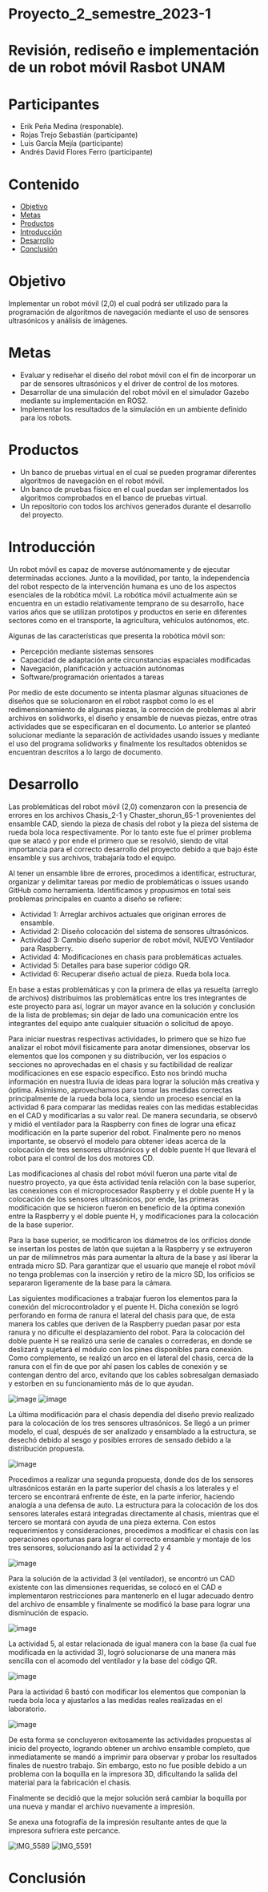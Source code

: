 # Proyecto_2_semestre_2023-1
# Revisión, rediseño e implementación de un robot móvil Rasbot UNAM

# Participantes
- Erik Peña Medina (responable).
- Rojas Trejo Sebastián (participante)
- Luis García Mejía (participante)
- Andrés David Flores Ferro (participante)

# Contenido
- [Objetivo](https://github.com/mrg-mex/Proyecto_02_semestre_2023-1/blob/main/README.md#objetivo)
- [Metas](https://github.com/mrg-mex/Proyecto_02_semestre_2023-1/blob/main/README.md#metas)
- [Productos](https://github.com/mrg-mex/Proyecto_02_semestre_2023-1/blob/main/README.md#productos)
- [Introducción](https://github.com/mrg-mex/Proyecto_02_semestre_2023-1/blob/main/README.md#introducci%C3%B3n)
- [Desarrollo](https://github.com/mrg-mex/Proyecto_02_semestre_2023-1/blob/main/README.md#desarrollo)
- [Conclusión](https://github.com/mrg-mex/Proyecto_02_semestre_2023-1/blob/main/README.md#conclusi%C3%B3n)

# Objetivo

Implementar un robot móvil (2,0) el cual podrá ser utilizado para la programación de algoritmos de navegación mediante el uso de sensores ultrasónicos y análisis de imágenes.

# Metas

- Evaluar y rediseñar el diseño del robot móvil con el fin de incorporar un par de sensores ultrasónicos y el driver de control de los motores. 
- Desarrollar de una simulación del robot móvil en el simulador Gazebo mediante su implementación en ROS2.
- Implementar los resultados de la simulación en un ambiente definido para los robots.

# Productos

- Un banco de pruebas virtual en el cual se pueden programar diferentes algoritmos de navegación en el robot móvil. 
- Un banco de pruebas físico en el cual puedan ser implementados los algoritmos comprobados en el banco de pruebas virtual.
- Un repositorio con todos los archivos generados durante el desarrollo del proyecto.

# Introducción
Un robot móvil es capaz de moverse autónomamente y de ejecutar determinadas acciones. Junto a la movilidad, por tanto, la independencia del robot respecto de la intervención humana es uno de los aspectos esenciales de la robótica móvil.
La robótica móvil actualmente aún se encuentra en un estadio relativamente temprano de su desarrollo, hace varios años que se utilizan prototipos y productos en serie en diferentes sectores como en el transporte, la agricultura, vehículos autónomos, etc.

Algunas de las características que presenta la robótica móvil son:
- Percepción mediante sistemas sensores
- Capacidad de adaptación ante circunstancias espaciales modificadas
- Navegación, planificación y actuación autónomas
- Software/programación orientados a tareas 

Por medio de este documento se intenta plasmar algunas situaciones de diseños que se solucionaron en el robot raspbot como lo es el redimensionamiento de algunas piezas, la corrección de problemas al abrir archivos en solidworks, el diseño y ensamble de nuevas piezas, entre otras actividades que se especificaran en el documento.
Lo anterior se planteó solucionar mediante la separación de actividades usando issues y mediante el uso del programa solidworks y finalmente los resultados obtenidos se encuentran descritos a lo largo de documento.



# Desarrollo

Las problemáticas del robot móvil (2,0) comenzaron con la presencia de errores en los archivos Chasis_2-1 y Chaster_shorun_65-1 provenientes del ensamble CAD, siendo la pieza de chasis del robot y la pieza del sistema de rueda bola loca respectivamente. Por lo tanto este fue el primer problema que se atacó y por ende el primero que se resolvió, siendo de vital importancia para el correcto desarrollo del proyecto debido a que bajo éste ensamble y sus archivos, trabajaría todo el equipo.

Al tener un ensamble libre de errores, procedimos a identificar, estructurar, organizar y delimitar tareas por medio de problemáticas o issues usando GitHub como herramienta. Identificamos y propusimos en total seis problemas principales en cuanto a diseño se refiere:

- Actividad 1: Arreglar archivos actuales que originan errores de ensamble.
- Actividad 2: Diseño colocación del sistema de sensores ultrasónicos.
- Actividad 3: Cambio diseño superior de robot móvil, NUEVO Ventilador para Raspberry.
- Actividad 4: Modificaciones en chasis para problemáticas actuales.
- Actividad 5: Detalles para base superior código QR.
- Actividad 6: Recuperar diseño actual de pieza. Rueda bola loca.

En base a estas problemáticas y con la primera de ellas ya resuelta (arreglo de archivos) distribuimos las problemáticas entre los tres integrantes de este proyecto para así, lograr un mayor avance en la solución y conclusión de la lista de problemas; sin dejar de lado una comunicación entre los integrantes del equipo ante cualquier situación o solicitud de apoyo.

Para iniciar nuestras respectivas actividades, lo primero que se hizo fue analizar el robot móvil físicamente para anotar dimensiones, observar los elementos que los componen y su distribución, ver los espacios o secciones no aprovechadas en el chasis y su factibilidad de realizar modificaciones en ese espacio específico. Esto nos brindó mucha información en nuestra lluvia de ideas para lograr la solución más creativa y óptima. Asimismo, aprovechamos para tomar las medidas correctas principalmente de la rueda bola loca, siendo un proceso esencial en la actividad 6 para comparar las medidas reales con las medidas establecidas en el CAD y modificarlas a su valor real. De manera secundaria, se observó y midió el ventilador para la Raspberry con fines de lograr una eficaz modificación en la parte superior del robot. Finalmente pero no menos importante, se observó el modelo para obtener ideas acerca de la colocación de tres sensores ultrasónicos y el doble puente H que llevará el robot para el control de los dos motores CD.

Las modificaciones al chasis del robot móvil fueron una parte vital de nuestro proyecto, ya que ésta actividad tenía relación con la base superior, las conexiones con el microprocesador Raspberry y el doble puente H y la colocación de los sensores ultrasónicos, por ende, las primeras modificación que se hicieron fueron en beneficio de la óptima conexión entre la Raspberry y el doble puente H, y modificaciones para la colocación de la base superior.

Para la base superior, se modificaron los diámetros de los orificios donde se insertan los postes de latón que sujetan a la Raspberry y se extruyeron un par de milímnetros más para aumentar la altura de la base y así liberar la entrada micro SD. Para garantizar que el usuario que maneje el robot móvil no tenga problemas con la inserción y retiro de la micro SD, los orificios se separaron ligeramente de la base para la cámara.

Las siguientes modificaciones a trabajar fueron los elementos para la conexión del microcontrolador y el puente H. Dicha conexión se logró perforando en forma de ranura el lateral del chasis para que, de esta manera los cables que deriven de la Raspberry puedan pasar por esta ranura y no dificulte el desplazamiento del robot. Para la colocación del doble puente H se realizó una serie de canales o correderas, en donde se deslizará y sujetará el módulo con los pines disponibles para conexión. Como complemento, se realizó un arco en el lateral del chasis, cerca de la ranura con el fin de que por ahí pasen los cables de conexión y se contengan dentro del arco, evitando que los cables sobresalgan demasiado y estorben en su funcionamiento más de lo que ayudan.

![image](https://user-images.githubusercontent.com/42391642/212604274-cc207020-5077-4566-97f3-69bce967d1d6.png)
![image](https://user-images.githubusercontent.com/42391642/212604324-6934ea45-07c8-4d9e-b677-515ee8c0f8b4.png)

La última modificación para el chasis dependía del diseño previo realizado para la colocación de los tres sensores ultrasónicos. Se llegó a un primer modelo, el cual, después de ser analizado y ensamblado a la estructura, se desechó debido al sesgo y posibles errores de sensado debido a la distribución propuesta.

![image](https://user-images.githubusercontent.com/42391642/212604683-fe5890d1-6e33-4c1e-bb5c-2108b7dcf41e.png)

Procedimos a realizar una segunda propuesta, donde dos de los sensores ultrasónicos estarán en la parte superior del chasis a los laterales y el tercero se encontrará enfrente de éste, en la parte inferior, haciendo analogía a una defensa de auto. La estructura para la colocación de los dos sensores laterales estará integradas directamente al chasis, mientras que el tercero se montará con ayuda de una pieza externa. Con estos requerimientos y consideraciones, procedimos a modificar el chasis con las operaciones oportunas para lograr el correcto ensamble y montaje de los tres sensores, solucionando así la actividad 2 y 4

![image](https://user-images.githubusercontent.com/42391642/212605092-e890cfb2-9766-4a88-b0b4-de7fb43a52a3.png)

Para la solución de la actividad 3 (el ventilador), se encontró un CAD existente con las dimensiones requeridas, se colocó en el CAD e implementaron restricciones para mantenerlo en el lugar adecuado dentro del archivo de ensamble y finalmente se modificó la base para lograr una disminución de espacio.

![image](https://user-images.githubusercontent.com/42391642/212605892-d9da0a0b-eb94-4a3a-a07d-c84604dd0a06.png)

La actividad 5, al estar relacionada de igual manera con la base (la cual fue modificada en la actividad 3), logró solucionarse de una manera más sencilla con el acomodo del ventilador y la base del código QR.

![image](https://user-images.githubusercontent.com/42391642/212606318-d1f9dedf-eb36-421d-8e6d-9f46f7a7fd30.png)

Para la actividad 6 bastó con modificar los elementos que componían la rueda bola loca y ajustarlos a las medidas reales realizadas en el laboratorio.

![image](https://user-images.githubusercontent.com/42391642/212606375-01f496ec-193f-48f4-8205-17df116cdbf6.png)

De esta forma se concluyeron exitosamente las actividades propuestas al inicio del proyecto, logrando obtener un archivo ensamble completo, que inmediatamente se mandó a imprimir para observar y probar los resultados finales de nuestro trabajo. Sin embargo, esto no fue posible debido a un problema con la boquilla en la impresora 3D, dificultando la salida del material para la fabricación el chasis. 

Finalmente se decidió que la mejor solución será cambiar la boquilla por una nueva y mandar el archivo nuevamente a impresión.

Se anexa una fotografía de la impresión resultante antes de que la impresora sufriera este percance.

![IMG_5589](https://user-images.githubusercontent.com/42391642/212607940-1cbf31d9-646b-418d-8706-08bab4f79812.JPG)
![IMG_5591](https://user-images.githubusercontent.com/42391642/212607959-23c397f9-b5a9-4b56-9d2e-9c984d4c3a75.JPG)

# Conclusión

